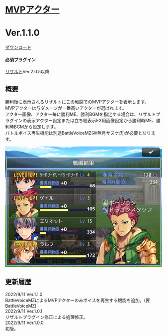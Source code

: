 # [MVPアクター](https://raw.githubusercontent.com/nuun888/MZ/master/NUUN_ResultMVPActor.js)
# Ver.1.1.0
[ダウンロード](https://raw.githubusercontent.com/nuun888/MZ/master/NUUN_ResultMVPActor.js)  
#### 必須プラグイン
[リザルト](https://raw.githubusercontent.com/nuun888/MZ/master/NUUN_Result.js)Ver.2.0.5以降  

## 概要
勝利後に表示されるリザルトにこの戦闘でのMVPアクターを表示します。  
MVPアクターは与ダメージが一番高いアクターが選ばれます。  
アクター画像、アクター毎に勝利ME、勝利BGMを指定する場合は、リザルトプラグインの表示アクター設定または立ち絵表示EX用画像設定から勝利時ME、勝利時BGMから設定します。  
バトルボイス再生機能は別途BattleVoiceMZ(神無月サスケ氏)が必要となります。  

![画像](img/ResultMVPActor.png)  

## 更新履歴
2022/9/11 Ver.1.1.0  
BattleVoiceMZによるMVPアクターのみボイスを再生する機能を追加。(要BattleVoiceMZ)  
2022/9/11 Ver.1.0.1  
リザルトプラグイン修正による処理修正。  
2022/9/11 Ver.1.0.0  
初版。  
